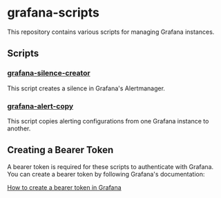 # grafana-scripts

This repository contains various scripts for managing Grafana instances.

## Scripts

### [grafana-silence-creator](https://github.com/danielkim4565/grafana-silence-creator/blob/49e279985f4201f6513b51d20820a08babaff3f1/README.md)

This script creates a silence in Grafana's Alertmanager.

### [grafana-alert-copy](https://github.com/danielkim4565/grafana-alert-copier/blob/882281abbf4aeadbadee9d885da6039531ea8f59/README.md)

This script copies alerting configurations from one Grafana instance to another.

## Creating a Bearer Token

A bearer token is required for these scripts to authenticate with Grafana. You can create a bearer token by following Grafana's documentation:

[How to create a bearer token in Grafana](https://grafana.com/docs/grafana/latest/developers/http_api/examples/create-api-tokens-for-org/)

